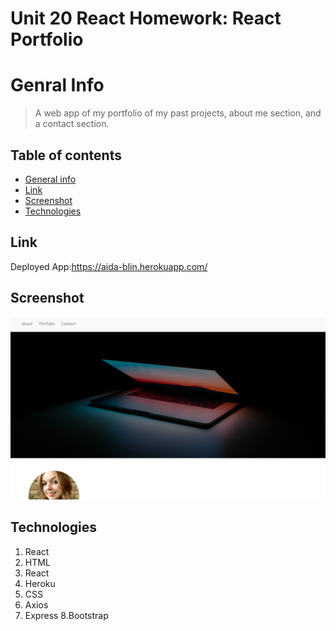 # Unit 20 React Homework: React Portfolio

# Genral Info
> A web app of my portfolio of my past projects, about me section, and a contact section.

## Table of contents
* [General info](#general-info)
* [Link](#Link)
* [Screenshot](#screenrecording)
* [Technologies](#Technologies)


## Link
Deployed App:https://aida-blin.herokuapp.com/

## Screenshot
![Example screenshot](aboutmee.png)


## Technologies
1. React
2. HTML
3. React
4. Heroku
5. CSS
6. Axios
7. Express
8.Bootstrap



